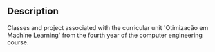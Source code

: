 ## Description

Classes and project associated with the curricular unit 'Otimização em Machine Learning' from the fourth year of the computer engineering course.
